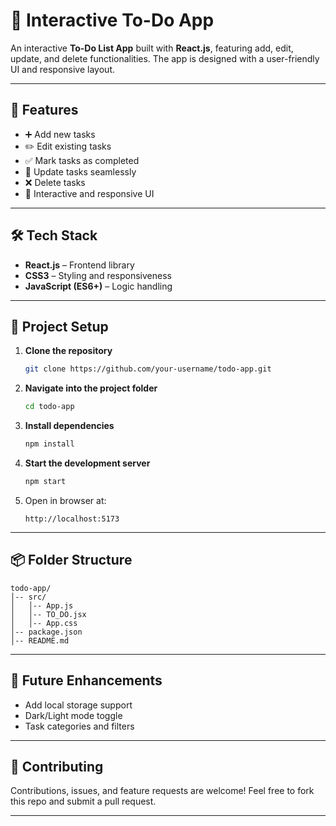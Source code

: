 # 📝 Interactive To-Do App

An interactive **To-Do List App** built with **React.js**, featuring add, edit, update, and delete functionalities. The app is designed with a user-friendly UI and responsive layout.

---

## 🚀 Features

* ➕ Add new tasks
* ✏️ Edit existing tasks
* ✅ Mark tasks as completed
* 🔄 Update tasks seamlessly
* ❌ Delete tasks
* 🎨 Interactive and responsive UI

---

## 🛠️ Tech Stack

* **React.js** – Frontend library
* **CSS3** – Styling and responsiveness
* **JavaScript (ES6+)** – Logic handling

---

## 📂 Project Setup

1. **Clone the repository**

   ```bash
   git clone https://github.com/your-username/todo-app.git
   ```

2. **Navigate into the project folder**

   ```bash
   cd todo-app
   ```

3. **Install dependencies**

   ```bash
   npm install
   ```

4. **Start the development server**

   ```bash
   npm start
   ```

5. Open in browser at:

   ```
   http://localhost:5173
   ```

---

## 📦 Folder Structure

```
todo-app/
│-- src/
│   │-- App.js
│   │-- TO_DO.jsx
│   │-- App.css
│-- package.json
│-- README.md
```

---

## 🌟 Future Enhancements

* Add local storage support
* Dark/Light mode toggle
* Task categories and filters

---

## 🤝 Contributing

Contributions, issues, and feature requests are welcome!
Feel free to fork this repo and submit a pull request.

---


